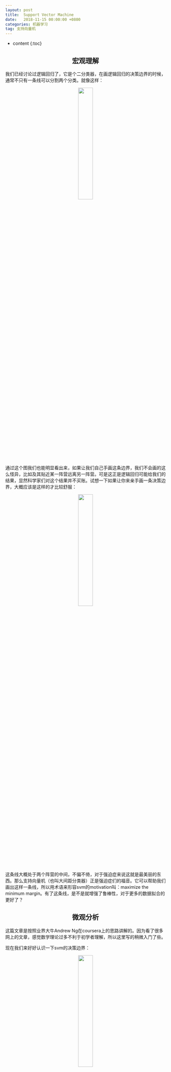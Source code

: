 ```yaml
---
layout: post
title:  Support Vector Machine
date:   2018-11-15 00:00:00 +0800
categories: 机器学习
tag: 支持向量机
---
```


* content
{:toc}


<h2 align="center">宏观理解</h2>

我们已经讨论过逻辑回归了，它是个二分类器，在画逻辑回归的决策边界的时候，通常不只有一条线可以分割两个分类。就像这样：

<p align="center"> 
  <img src="/imgs/svm/1.png" width="30%" height="30%">
</p>

通过这个图我们也能明显看出来，如果让我们自己手画这条边界，我们不会画的这么怪异，比如及其贴近某一阵营远离另一阵营。可是这正是逻辑回归可能给我们的结果，显然科学家们对这个结果并不买账。试想一下如果让你来亲手画一条决策边界，大概应该是这样的才比较舒服：

<p align="center"> 
  <img src="/imgs/svm/2.png" width="30%" height="30%">
</p>

这条线大概处于两个阵营的中间，不偏不倚，对于强迫症来说这就是最美丽的东西。那么支持向量机（也叫大间距分类器）正是强迫症们的福音。它可以帮助我们画出这样一条线，所以用术语来形容svm的motivation叫：maximize the minimum margin。有了这条线，是不是就增强了鲁棒性，对于更多的数据拟合的更好了？

<h2 align="center">微观分析</h2>

这篇文章是按照业界大牛Andrew Ng在coursera上的思路讲解的。因为看了很多网上的文章，感觉数学理论过多不利于初学者理解，所以这里写的稍微入门了些。

现在我们来好好认识一下svm的决策边界：

<p align="center"> 
  <img src="/imgs/svm/3.png" width="30%" height="30%">
</p>

其中绿色的实线就是我们梦寐以求的决策边界，它到两个阵营的距离称之为margin，所以这条线也就是最大化来这个margin。
其中蓝色实心的圆圈和红色实心的正方形叫做支持向量（support vector）。那么怎么来找这条线呢？
很简单，既然这条线是从逻辑回归众多的怪异分界里面选出来的，那么把逻辑回归的损失函数稍加修改就变成来svm的损失函数。
我们已知逻辑回归的损失函数是这样的：

<p align="center"> 
  <img src="/imgs/svm/4.png" width="50%" height="50%">
</p>

我们把loghθ(x)替换成svm的hypothesis就变成了：

<p align="center"> 
  <img src="/imgs/svm/5.png" width="50%" height="50%">
</p>

(题外话：这个cost function肯定有很多人会问什么是cost（）？Andrew这样讲只是让我们更容易理解，其实svm常用的损失函数是hinge loss或者square hinge loss。想深究的同学可以另外google这个loss这里不做扩展。)

在可视化上，LR和SVM的损失函数可以表现为这样：

<p align="center"> 
  <img src="/imgs/svm/6.png" width="30%" height="30%">
</p>

我们已知对于LR来说，

如果预测y = 1的话，那么我们要尽量让hθ(x) ≈ 1，也就是![](https://latex.codecogs.com/gif.latex?%5Ctheta%20%5E%7BT%7Dx%20%3E%3E%200)

如果预测y = 0的话，那么我们要尽量让hθ(x) ≈ 0，也就是![](https://latex.codecogs.com/gif.latex?%5Ctheta%20%5E%7BT%7Dx%20%3C%3C%200)

由上图可见，我们在SVM中，

如果预测y = 1的话，那么我们要尽量让hθ(x) ≈ 1，也就是![](https://latex.codecogs.com/gif.latex?%5Ctheta%20%5E%7BT%7Dx%20%3E%3E1)

如果预测y = 0的话，那么我们要尽量让hθ(x) ≈ 0，也就是![](https://latex.codecogs.com/gif.latex?%5Ctheta%20%5E%7BT%7Dx%20%3C%3C%20-1)

所以我们可以写出SVM的hypothesis为：

<p align="center"> 
  <img src="/imgs/svm/7.png" width="30%" height="30%">
</p>

总结一下，现在我们了解了SVM的损失函数和hypothesis对应预测值的关系，汇总一下有了这张图：

<p align="center"> 
  <img src="/imgs/svm/8.png" width="50%" height="50%">
</p>

最上面是cost function，这个跟我们之前给出的多了一个正则项，按惯例，我们把正则项前面的λ超参数放到了前面的C。这样C = 1/λ。如果C变大，那么说明正则越少。关于正则项的介绍有专门一篇文章这里不做赘述。下面是两个cost function的可视化，左边对应的y = 1，右边对应的y = 0。所以我们有了最下面的两条结论，如果要预测为1，我们要左边的图的横轴z大于等于1；相反对于要预测为0是一样的。

值得注意的是我们想让![](https://latex.codecogs.com/gif.latex?%5Ctheta%20%5E%7BT%7Dx)大于等于1或者小于等于-1，不再是之前逻辑回归里的![](https://latex.codecogs.com/gif.latex?%5Ctheta%20%5E%7BT%7Dx)大于等于0或者小于0了，我们管这个特殊的1/-1叫做安全因子（safety factor）。

现在我们了解了一个新的机器学习模型的hypothesis、cost function以及决策边界的划分。现在来探讨一下背后的数学原理。

假设我们有两个向量u和v：

<p align="center"> 
  <img src="/imgs/svm/9.png" width="50%" height="50%">
</p>

那么他们的向量内积就是，那么它等于什么呢？

我们把u和v可视化出来：

<p align="center"> 
  <img src="/imgs/svm/10.png" width="50%" height="50%">
</p>

我们管 ||u|| 叫做u的范数，它的意义就是向量u的欧几里得长度，根据勾股定理我们可以计算出来![](https://latex.codecogs.com/gif.latex?%5Cparallel%20u%5Cparallel%20%3D%20%5Csqrt%7Bu_1%5E2%20&plus;%20u_2%5E2%7D)

下面我们把v直角投影到u上，当然也可以把u直角投影到v上，这个不影响结果。如下图。

<p align="center"> 
  <img src="/imgs/svm/11.png" width="50%" height="50%">
</p>

其中红色的线叫做v投影在u上的长度，我们把它的长度叫做p。p是一个有符号的实数，也就是在下图中p是正数，但是p也可以是负数。我们注意到上图中由于v和u的夹角小于90度，所以投影可以直接落在u上，如果这个夹角大于90度，这时候投影就只能落在u的延长线上，此时的p为负。

<p align="center"> 
  <img src="/imgs/svm/12.png" width="50%" height="50%">
</p>

然后我们可以写作

那么我现在可以把![](https://latex.codecogs.com/gif.latex?u%5ETv)
同理替换成![](https://latex.codecogs.com/gif.latex?%5Ctheta%20%5ETx)，我们可以画出下面这张图：

<p align="center"> 
  <img src="/imgs/svm/13.png" width="50%" height="50%">
</p>

因为我们已知在支持向量机中当y = 1的时候![](https://latex.codecogs.com/gif.latex?%5Ctheta%20%5ETx)要大于等于1，所以我们是不是可以写成：p * ||θ|| ≥ 1

那么为什么svm找的最大margin和这个有关系呢？我们假设有下图这样的数据集，然后绿色的线是我们的决策边界，
那么红色和粉色的线段分别是两个label的support vector到θ的投影长度。如果我们要p * ||θ|| ≥ 1，是不是p越小的话，||θ||就要越大？

<p align="center"> 
  <img src="/imgs/svm/14.png" width="50%" height="50%">
</p>

可是我们的svm就是要找到一个可以让p尽量大的情况。所以与上图相反，我们要缩小||θ||。比如我们把决策边界换成y轴：

<p align="center"> 
  <img src="/imgs/svm/15.png" width="50%" height="50%">
</p>

这样是不是就是我们希望的决策边界？此刻的p比之前的p要大了许多，所以相应的||θ||也就变小。SVM就是要找到这样的||θ||使得我们所有的p最大。

SVM with kernel
介绍完来基础的SVM，有人可能会问，以上画的决策边界都是直线，那就是只能用在线性可分数据集上，那如果我的数据集线性不可分怎么办？
没关系我们SVM还有一个绝招叫核函数（kernel function）。核函数在做的，就是把低纬度线性不可分的数据集映射到高纬度线性可分。举个例子：

<p align="center"> 
  <img src="/imgs/svm/16.png" width="50%" height="50%">
</p>

先来句鸡汤，当你遇到困难束手无策的时候，不妨换个角度看问题，你会发现世界原来还可以这么简单。

这就是核函数告诉我们的真理啊。你想如果是二维的，我们怎么可能用一条线分开？明明这是个圆啊。可是如果我们换个角度，用三维来看待问题，是不是很容易就可以找到一个超平面来分开两个阵营。

回到问题上，假设我们现在有的是一个线性不可分的数据集，比如是这样的：

<p align="center"> 
  <img src="/imgs/svm/17.png" width="50%" height="50%">
</p>

<p align="center"> 
  <img src="/imgs/svm/18.png" width="50%" height="50%">
</p>

我们来做一个替换：f1 = x1，f2 = x2，f3 = x1x2，f4 = x1^2，f5 = x2^2。所以我们有：

<p align="center"> 
  <img src="/imgs/svm/19.png" width="50%" height="50%">
</p>


这里我用高斯函数来举例。我们已知所有的feature x，那既然要映射到高维空间，就必须对已经有的数据点进行一个转换。假设我们有这样3个新的数据点l1，l2，l3:

<p align="center"> 
  <img src="/imgs/svm/20.png" width="50%" height="50%">
</p>

f2和f3同理。这里的similarity就是我们的核函数，这里用的是高斯核函数。

如果x和l的相似度很高，那么在高斯函数中分子的norm就约等于0，那么整个f就约等于1；如果x和l的相似度很低，那么在高斯函数中分子的norm就很大很大，那么整个f就约等于0。

所以通过了similarity函数，我们可以得到所有的f值，然后我们把这些f值当成新的x参数。假设我们现在有一个l1如图，在3d图中，如果x和l的相似时比如都是[3, 5]。那么f1就是1。如果x离开[3, 5]这个点，离得越远，曲线越平滑，也就是对应的f1值越趋近于0。

<p align="center"> 
  <img src="/imgs/svm/21.png" width="50%" height="50%">
</p>

高斯函数里面的σ是一个超参数，但是要说明的是它的变化会导致什么。比如上图中我们改变σ从0.5 ～3。可以明显看出来如果我们的σ很大，那么f曲线会很平缓，bias会很高，variance会很低；相反σ很小，那么f曲线会很陡峭，bias会很低，variance会很高。

那么这个f怎么帮助我们来分类呢？假设我们有下图中的三个l1，l2，l3，还有一个已知的预测函数和学习到的每个θ的值：

<p align="center"> 
  <img src="/imgs/svm/22.png" width="50%" height="50%">
</p>


那么现在我们假设有一个粉红色的点x，它离l1最近，所以我们根据前面的图可知道此时f1趋近于1，相反，它离l2和l3很远，可知f2，f3趋近于0。套入公式也就是粉色字体，得数是0.5。因为大于0，我们预测x为1。类似的，对于淡蓝色的点，离3个l都很远，那就都是0，最后只剩下一个截距-0.5，那么小于0我们就预测为0。

如果你尝试多一些数据点你会发现，越靠近l1和l2的点会趋近于1，那么我就知道这个决策边界就像红色曲线画出来的近似了。

对于怎么选择l1，l2，l3，我们可以直接把他们和x1，x2，x3划等号，然后在cost function中对应的每一个x，此时就变成了f：

<p align="center"> 
  <img src="/imgs/svm/23.png" width="50%" height="50%">
</p>


这个f当然和x不一样因为f = kernel(l1, x1)，这要看我们选取什么样的核函数了。

以上就是在svm中加入kernel function的原理。

<h3>对偶在SVM中的应用</h3>

可是怎么求解这个超平面的参数呢？我们就可以把原始优化问题找到另一个更简便也可以替代原始优化问题的对偶函数来解决。
我们把样本点到分界线的距离写为d，通过几何间隔求出![](https://latex.codecogs.com/gif.latex?d%3D%20%5Cfrac%7Bw%5ETx&plus;b%7D%7B%5Cleft%20%5C%7C%20w%20%5Cright%20%5C%7C%7D%20%3D%20%5Cfrac%7B1%7D%7B%5Cleft%20%5C%7C%20w%20%5Cright%20%5C%7C%7D)

所以能看出来，如果我们要最大化间距d，那么就等于最小化w，所以我们有了我们的目标函数（为了求导方便，我们改写函数）：
![](https://latex.codecogs.com/gif.latex?min%5Cfrac%7B1%7D%7B2%7D%5Cleft%20%5C%7C%20w%20%5Cright%20%5C%7C%5E2)

又因为在超平面上无论我们怎么映射x，都会存在两个不等式：

<p align="center"> 
  <img src="/imgs/svm/24.png" width="20%" height="20%">
</p>

所以通过这个我们可以得出![](https://latex.codecogs.com/gif.latex?%5Cleft%5C%7B%5Cbegin%7Bmatrix%7Dy_i%28w%20%5Ccdot%20x_i%20&plus;%20b%29%20-%201%20%5Cgeq%200%20%26%20%5C%5C%20-y_i%28w%20%5Ccdot%20x_i%20&plus;%20b%29%20&plus;%201%20%5Cleq%200%20%26%20%5Cend%7Bmatrix%7D%5Cright.)

我们就有了有约束条件的优化问题，并且代入到拉格朗日函数中，得到原始问题和对偶问题。
如果对偶不熟悉的话可以参考[凸优化和对偶](https://jasonhhao.github.io/2020/05/23/convex/)这篇文章，写的很详细。

<p align="center"> 
  <img src="/imgs/svm/25.png" width="30%" height="30%">
</p>

随后我们试着求解min L(w,b,alpha)，计算出拉格朗日函数关于w和b的偏导数：

<p align="center"> 
  <img src="/imgs/svm/26.png" width="30%" height="30%">
</p>

随后我们把得出的w值代入到拉格朗日函数中：

<p align="center"> 
  <img src="/imgs/svm/27.png" width="50%" height="50%">
</p>

随后我们的原最优化问题的对偶问题就变成了：

<p align="center"> 
  <img src="/imgs/svm/28.png" width="70%" height="70%">
</p>

